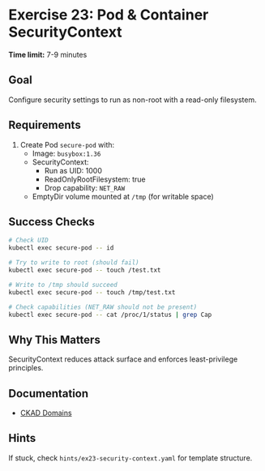 # Exercise 23: Pod & Container SecurityContext

**Time limit:** 7-9 minutes

## Goal
Configure security settings to run as non-root with a read-only filesystem.

## Requirements
1. Create Pod `secure-pod` with:
   - Image: `busybox:1.36`
   - SecurityContext:
     - Run as UID: 1000
     - ReadOnlyRootFilesystem: true
     - Drop capability: `NET_RAW`
   - EmptyDir volume mounted at `/tmp` (for writable space)

## Success Checks
```bash
# Check UID
kubectl exec secure-pod -- id

# Try to write to root (should fail)
kubectl exec secure-pod -- touch /test.txt

# Write to /tmp should succeed
kubectl exec secure-pod -- touch /tmp/test.txt

# Check capabilities (NET_RAW should not be present)
kubectl exec secure-pod -- cat /proc/1/status | grep Cap
```

## Why This Matters
SecurityContext reduces attack surface and enforces least-privilege principles.

## Documentation
- [CKAD Domains](https://training.linuxfoundation.org/certification/certified-kubernetes-application-developer-ckad/)

## Hints
If stuck, check `hints/ex23-security-context.yaml` for template structure.
